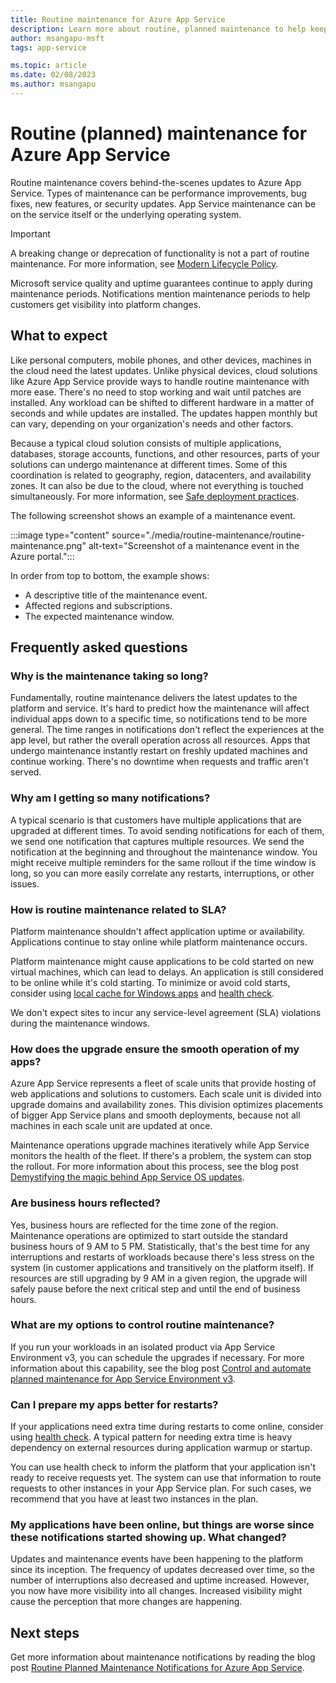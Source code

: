 ```yaml
---
title: Routine maintenance for Azure App Service
description: Learn more about routine, planned maintenance to help keep the App Service platform up to date and secure.
author: msangapu-msft
tags: app-service

ms.topic: article
ms.date: 02/08/2023
ms.author: msangapu
---
```


# Routine (planned) maintenance for Azure App Service

Routine maintenance covers behind-the-scenes updates to Azure App Service. Types of maintenance can be performance improvements, bug fixes, new features, or security updates. App Service maintenance can be on the service itself or the underlying operating system.

> [!IMPORTANT]
> A breaking change or deprecation of functionality is not a part of routine maintenance. For more information, see [Modern Lifecycle Policy](/lifecycle/policies/modern).

Microsoft service quality and uptime guarantees continue to apply during maintenance periods. Notifications mention maintenance periods to help customers get visibility into platform changes.

## What to expect

Like personal computers, mobile phones, and other devices, machines in the cloud need the latest updates. Unlike physical devices, cloud solutions like Azure App Service provide ways to handle routine maintenance with more ease. There's no need to stop working and wait until patches are installed. Any workload can be shifted to different hardware in a matter of seconds and while updates are installed. The updates happen monthly but can vary, depending on your organization's needs and other factors.

Because a typical cloud solution consists of multiple applications, databases, storage accounts, functions, and other resources, parts of your solutions can undergo maintenance at different times. Some of this coordination is related to geography, region, datacenters, and availability zones. It can also be due to the cloud, where not everything is touched simultaneously. For more information, see [Safe deployment practices](/devops/operate/safe-deployment-practices).

The following screenshot shows an example of a maintenance event.

:::image type="content" source="./media/routine-maintenance/routine-maintenance.png" alt-text="Screenshot of a maintenance event in the Azure portal.":::

In order from top to bottom, the example shows:

- A descriptive title of the maintenance event.
- Affected regions and subscriptions.
- The expected maintenance window.

## Frequently asked questions

### Why is the maintenance taking so long?

Fundamentally, routine maintenance delivers the latest updates to the platform and service. It's hard to predict how the maintenance will affect individual apps down to a specific time, so notifications tend to be more general. The time ranges in notifications don't reflect the experiences at the app level, but rather the overall operation across all resources. Apps that undergo maintenance instantly restart on freshly updated machines and continue working. There's no downtime when requests and traffic aren't served.

### Why am I getting so many notifications?

A typical scenario is that customers have multiple applications that are upgraded at different times. To avoid sending notifications for each of them, we send one notification that captures multiple resources. We send the notification at the beginning and throughout the maintenance window. You might receive multiple reminders for the same rollout if the time window is long, so you can more easily correlate any restarts, interruptions, or other issues.

### How is routine maintenance related to SLA?

Platform maintenance shouldn't affect application uptime or availability. Applications continue to stay online while platform maintenance occurs.

Platform maintenance might cause applications to be cold started on new virtual machines, which can lead to delays. An application is still considered to be online while it's cold starting. To minimize or avoid cold starts, consider using [local cache for Windows apps](overview-local-cache.md) and [health check](monitor-instances-health-check.md).

We don't expect sites to incur any service-level agreement (SLA) violations during the maintenance windows.

### How does the upgrade ensure the smooth operation of my apps?

Azure App Service represents a fleet of scale units that provide hosting of web applications and solutions to customers. Each scale unit is divided into upgrade domains and availability zones. This division optimizes placements of bigger App Service plans and smooth deployments, because not all machines in each scale unit are updated at once.

Maintenance operations upgrade machines iteratively while App Service monitors the health of the fleet. If there's a problem, the system can stop the rollout. For more information about this process, see the blog post [Demystifying the magic behind App Service OS updates](https://azure.github.io/AppService/2018/01/18/Demystifying-the-magic-behind-App-Service-OS-updates.html).

### Are business hours reflected?

Yes, business hours are reflected for the time zone of the region. Maintenance operations are optimized to start outside the standard business hours of 9 AM to 5 PM. Statistically, that's the best time for any interruptions and restarts of workloads because there's less stress on the system (in customer applications and transitively on the platform itself). If resources are still upgrading by 9 AM in a given region, the upgrade will safely pause before the next critical step and until the end of business hours. 

### What are my options to control routine maintenance?

If you run your workloads in an isolated product via App Service Environment v3, you can schedule the upgrades if necessary. For more information about this capability, see the blog post [Control and automate planned maintenance for App Service Environment v3](https://azure.github.io/AppService/2022/09/15/Configure-automation-for-upgrade-preferences-in-App-Service-Environment.html).

### Can I prepare my apps better for restarts?

If your applications need extra time during restarts to come online, consider using [health check](monitor-instances-health-check.md). A typical pattern for needing extra time is heavy dependency on external resources during application warmup or startup.

You can use health check to inform the platform that your application isn't ready to receive requests yet. The system can use that information to route requests to other instances in your App Service plan. For such cases, we recommend that you have at least two instances in the plan.

### My applications have been online, but things are worse since these notifications started showing up. What changed?

Updates and maintenance events have been happening to the platform since its inception. The frequency of updates decreased over time, so the number of interruptions also decreased and uptime increased. However, you now have more visibility into all changes. Increased visibility might cause the perception that more changes are happening.

## Next steps

Get more information about maintenance notifications by reading the blog post [Routine Planned Maintenance Notifications for Azure App Service](https://azure.github.io/AppService/2022/02/01/App-Service-Planned-Notification-Feature.html).
